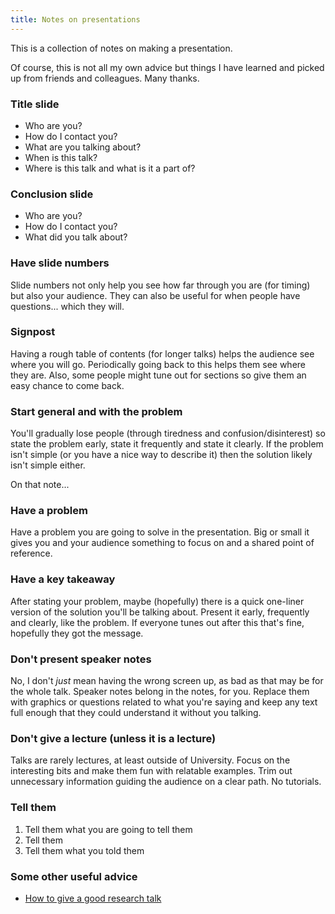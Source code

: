 ```yaml
---
title: Notes on presentations
---
```


This is a collection of notes on making a presentation.

Of course, this is not all my own advice but things I have learned and picked up from friends and colleagues.
Many thanks.

### Title slide

- Who are you?
- How do I contact you?
- What are you talking about?
- When is this talk?
- Where is this talk and what is it a part of?

### Conclusion slide

- Who are you?
- How do I contact you?
- What did you talk about?

### Have slide numbers

Slide numbers not only help you see how far through you are (for timing) but also your audience.
They can also be useful for when people have questions... which they will.

### Signpost

Having a rough table of contents (for longer talks) helps the audience see where you will go.
Periodically going back to this helps them see where they are.
Also, some people might tune out for sections so give them an easy chance to come back.

### Start general and with the problem

You'll gradually lose people (through tiredness and confusion/disinterest) so state the problem early, state it frequently and state it clearly.
If the problem isn't simple (or you have a nice way to describe it) then the solution likely isn't simple either.

On that note...

### Have a problem

Have a problem you are going to solve in the presentation.
Big or small it gives you and your audience something to focus on and a shared point of reference.

### Have a key takeaway

After stating your problem, maybe (hopefully) there is a quick one-liner version of the solution you'll be talking about.
Present it early, frequently and clearly, like the problem.
If everyone tunes out after this that's fine, hopefully they got the message.

### Don't present speaker notes

No, I don't _just_ mean having the wrong screen up, as bad as that may be for the whole talk.
Speaker notes belong in the notes, for you.
Replace them with graphics or questions related to what you're saying and keep any text full enough that they could understand it without you talking.

### Don't give a lecture (unless it is a lecture)

Talks are rarely lectures, at least outside of University.
Focus on the interesting bits and make them fun with relatable examples.
Trim out unnecessary information guiding the audience on a clear path.
No tutorials.

### Tell them

1. Tell them what you are going to tell them
2. Tell them
3. Tell them what you told them


### Some other useful advice

- [How to give a good research talk](https://www.microsoft.com/en-us/research/wp-content/uploads/2016/08/giving-a-talk.pdf)
